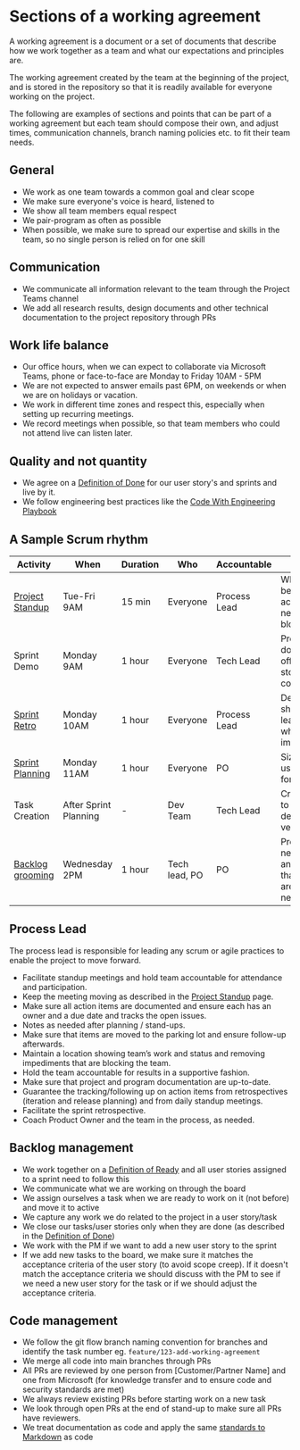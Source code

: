 # Sections of a working agreement

A working agreement is a document or a set of documents that describe how we work together as a team and what our
expectations and principles are.

The working agreement created by the team at the beginning of the project, and is stored in the repository so that it is
readily available for everyone working on the project.

The following are examples of sections and points that can be part of a working agreement but each team should compose
their own, and adjust times, communication channels, branch naming policies etc. to fit their team needs.

## General

- We work as one team towards a common goal and clear scope
- We make sure everyone's voice is heard, listened to
- We show all team members equal respect
- We pair-program as often as possible
- When possible, we make sure to spread our expertise and skills in the team, so no single person is relied on for one skill

## Communication

- We communicate all information relevant to the team through the Project Teams channel
- We add all research results, design documents and other technical documentation to the project repository through PRs

## Work life balance

- Our office hours, when we can expect to collaborate via Microsoft Teams, phone or face-to-face are Monday to Friday 10AM - 5PM
- We are not expected to answer emails past 6PM, on weekends or when we are on holidays or vacation.
- We work in different time zones and respect this, especially when setting up recurring meetings.
- We record meetings when possible, so that team members who could not attend live can listen later.

## Quality and not quantity

- We agree on a [Definition of Done](../definition-of-done/readme.md) for our user story's and sprints and live by it.
- We follow engineering best practices like the [Code With Engineering Playbook](https://github.com/microsoft/code-with-engineering-playbook)

## A Sample Scrum rhythm

| Activity | When | Duration | Who | Accountable | Goal |
|-|-|-|-|-|-|
| [Project Standup](../../stand-ups/readme.md) | Tue-Fri 9AM | 15 min | Everyone | Process Lead | What has been accomplished, next steps, blockers |
| Sprint Demo | Monday 9AM | 1 hour | Everyone | Tech Lead | Present work done and sign off on user story completion |
| [Sprint Retro](../../retrospectives/readme.md) | Monday 10AM | 1 hour | Everyone | Process Lead | Dev Teams shares learnings and what can be improved |
| [Sprint Planning](../../sprint-planning/readme.md) | Monday 11AM | 1 hour | Everyone | PO | Size and plan user stories for the sprint |
| Task Creation | After Sprint Planning | - | Dev Team | Tech Lead | Create tasks to clarify and determine velocity |
| [Backlog grooming](../../backlog-management/grooming/readme.md) | Wednesday 2PM | 1 hour | Tech lead, PO | PO | Prepare for next sprint and ensure that stories are ready for next sprint. |

## Process Lead

The process lead is responsible for leading any scrum or agile practices to enable the project to move forward.

- Facilitate standup meetings and hold team accountable for attendance and participation.
- Keep the meeting moving as described in the [Project Standup](../../stand-ups/readme.md) page.
- Make sure all action items are documented and ensure each has an owner and a due date and tracks the open issues.
- Notes as needed after planning / stand-ups.
- Make sure that items are moved to the parking lot and ensure follow-up afterwards.
- Maintain a location showing team’s work and status and removing impediments that are blocking the team.
- Hold the team accountable for results in a supportive fashion.
- Make sure that project and program documentation are up-to-date.
- Guarantee the tracking/following up on action items from retrospectives (iteration and release planning) and from daily standup meetings.
- Facilitate the sprint retrospective.
- Coach Product Owner and the team in the process, as needed.

## Backlog management

- We work together on a [Definition of Ready](../definition-of-ready/readme.md) and all user stories assigned to a sprint need to follow this
- We communicate what we are working on through the board
- We assign ourselves a task when we are ready to work on it (not before) and move it to active
- We capture any work we do related to the project in a user story/task
- We close our tasks/user stories only when they are done (as described in the [Definition of Done](../definition-of-done/readme.md))
- We work with the PM if we want to add a new user story to the sprint
- If we add new tasks to the board, we make sure it matches the acceptance criteria of the user story (to avoid scope creep).
  If it doesn't match the acceptance criteria we should discuss with the PM to see if we need a new user story for the task or if we should adjust the acceptance criteria.

## Code management

- We follow the git flow branch naming convention for branches and identify the task number eg. `feature/123-add-working-agreement`
- We merge all code into main branches through PRs
- All PRs are reviewed by one person from [Customer/Partner Name] and one from Microsoft (for knowledge transfer and to ensure code and security standards are met)
- We always review existing PRs before starting work on a new task
- We look through open PRs at the end of stand-up to make sure all PRs have reviewers.
- We treat documentation as code and apply the same [standards to Markdown](../../../code-reviews/recipes/Markdown.md) as code
